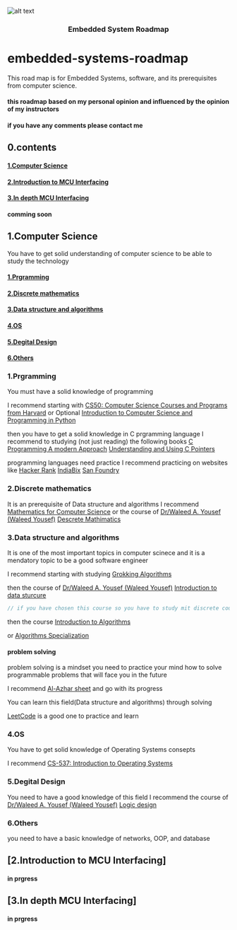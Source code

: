 ![alt text](https://github.com/ahmedrezkgabr/embedded-systems-roadmap/blob/master/image.jpg?raw=true)

<h3 align="center">Embedded System Roadmap</h3>

<p align="center">
  
</p>




# embedded-systems-roadmap
This road map is for Embedded Systems, software, and its prerequisites from computer science.
#### this roadmap based on my personal opinion and influenced by the opinion of my instructors 
#### if you have any comments please contact me

## 0.contents
#### [1.Computer Science](#1computer-science)
#### [2.Introduction to MCU Interfacing](#2introduction-to-mcu-interfacing)
#### [3.In depth MCU Interfacing](#3in-depth-mcu-interfacing)
#### comming soon

## 1.Computer Science
You have to get solid understanding of computer science to be able to study the technology
#### [1.Prgramming](#1prgramming)
#### [2.Discrete mathematics](#2discrete-mathematics)
#### [3.Data structure and algorithms](#3data-structure-and-algorithms)
#### [4.OS](#4os)
#### [5.Degital Design](#5degital-design)
#### [6.Others](#6others)

### 1.Prgramming
You must have a solid knowledge of programming

I recommend starting with [CS50: Computer Science Courses and Programs from Harvard](https://www.edx.org/cs50) or Optional [Introduction to Computer Science and Programming in Python](https://ocw.mit.edu/courses/6-0001-introduction-to-computer-science-and-programming-in-python-fall-2016/)

then you have to get a solid knowledge in C prgramming language
I recommend to studying (not just reading) the following books
[C Programming A modern Approach](https://www.amazon.com/C-Programming-Modern-Approach-2nd/dp/0393979504)
[Understanding and Using C Pointers](https://www.amazon.com/Understanding-Using-Pointers-Techniques-Management/dp/1449344186)

programming languages need practice
I recommend practicing on websites like
[Hacker Rank](https://www.hackerrank.com/)
[IndiaBix](https://www.indiabix.com/)
[San Foundry](https://www.sanfoundry.com/)


### 2.Discrete mathematics
It is an prerequisite of Data structure and algorithms
I recommend [Mathematics for Computer Science](https://ocw.mit.edu/courses/6-042j-mathematics-for-computer-science-fall-2010/) or the course of [Dr/Waleed A. Yousef (Waleed Yousef)](https://github.com/DrWaleedAYousef) [Descrete Mathimatics](https://www.youtube.com/playlist?list=PLoK2Lr1miEm_WKBBBHUQJRXaumduqkM4S)


### 3.Data structure and algorithms
It is one of the most important topics in computer scinece and it is a mendatory topic to be a good software engineer

I recommend starting with studying [Grokking Algorithms](https://www.amazon.com/Grokking-Algorithms-illustrated-programmers-curious/dp/1617292230)

then the course of [Dr/Waleed A. Yousef (Waleed Yousef)](https://github.com/DrWaleedAYousef) [Introduction to data sturcure](https://www.youtube.com/watch?v=cGgzFPRLl4o&list=PLoK2Lr1miEm-5zCzKE8siQezj9rvQlnca)


```C
// if you have chosen this course so you have to study mit discrete course
```
then the course [Introduction to Algorithms](https://ocw.mit.edu/courses/6-006-introduction-to-algorithms-spring-2020/) 

or [Algorithms Specialization](https://www.coursera.org/specializations/algorithms?page=9)

#### problem solving
problem solving is a mindset
you need to practice your mind how to solve programmable problems that will face you in the future

I recommend [Al-Azhar sheet](https://sites.google.com/view/azharicpc/) and go with its progress

You can learn this field(Data structure and algorithms) through solving

[LeetCode](https://interview.leetcode.com/interview/?gclid=CjwKCAjwvNaYBhA3EiwACgndggVHD-TZV0xhKDm30cLEFvO-hVww5R5XobFp5Pe4b8m87O153xU22hoCHQQQAvD_BwE) is a good one to practice and learn

### 4.OS
You have to get solid knowledge of Operating Systems consepts

I recommend [CS-537: Introduction to Operating Systems](https://pages.cs.wisc.edu/~remzi/Classes/537/Spring2018/)

### 5.Degital Design
You need to have a good knowledge of this field
I recommend the course of [Dr/Waleed A. Yousef (Waleed Yousef)](https://github.com/DrWaleedAYousef) [Logic design](https://www.youtube.com/watch?v=dgEOfxbbS_4&list=PLZNz7wrFA85Antgz1o79xCn1O2nwDEkLH)


### 6.Others
you need to have a basic knowledge of networks, OOP, and database




## [2.Introduction to MCU Interfacing]
#### in prgress



## [3.In depth MCU Interfacing]
#### in prgress



























